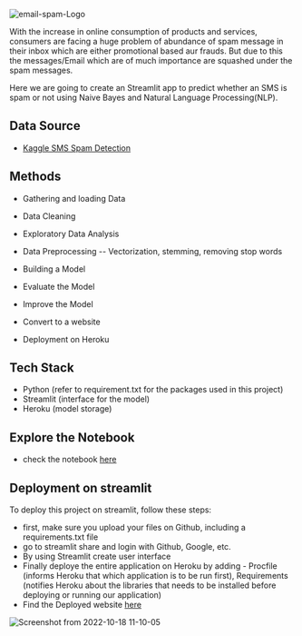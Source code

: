 ![email-spam-Logo](https://user-images.githubusercontent.com/108679625/200128657-a2d7dffd-1917-498b-9a7c-c60806141abe.png)


With the increase in online consumption of products and services, consumers are facing a huge problem of abundance of spam message in their inbox which are either promotional based aur frauds. But due to this the messages/Email which are of much importance are squashed under the spam messages.

Here we are going to create an Streamlit app to predict whether an SMS is spam or not using Naive Bayes and Natural Language Processing(NLP). 

## Data Source
- [Kaggle SMS Spam Detection](https://www.kaggle.com/datasets/tmehul/spamcsv)

## Methods

- Gathering and loading Data

- Data Cleaning

- Exploratory Data Analysis

- Data Preprocessing -- Vectorization, stemming, removing stop words

- Building a Model

- Evaluate the Model

- Improve the Model

- Convert to a website

- Deployment on Heroku

## Tech Stack

- Python (refer to requirement.txt for the packages used in this project)
- Streamlit (interface for the model)
- Heroku (model storage)

## Explore the Notebook

- check the notebook [here](https://github.com/Sarathns05/SMS-Spam-Detector/blob/main/sms_spam_classification.ipynb)


## Deployment on streamlit

To deploy this project on streamlit, follow these steps:

  - first, make sure you upload your files on Github, including a requirements.txt file
  - go to streamlit share and login with Github, Google, etc.
  - By using Streamlit create user interface
  - Finally deploye the entire application on Heroku by adding - Procfile (informs Heroku that which application is to be run first), Requirements
    (notifies Heroku about the libraries that needs to be installed before deploying or running our application)
  - Find the Deployed website [here](https://sms-spam-finder.herokuapp.com/)


![Screenshot from 2022-10-18 11-10-05](https://user-images.githubusercontent.com/108679625/197694106-3ee33b32-2709-4e7f-845c-57d6b787a006.png)




